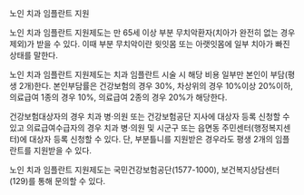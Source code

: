 노인 치과 임플란트 지원


노인 치과 임플란트 지원제도는 만 65세 이상 부분 무치악환자(치아가 완전히 없는 경우 제외)가 받을 수 있다. 이때 부분 무치악이란 윗잇몸 또는 아랫잇몸에 일부 치아가 빠진 상태를 말한다.


노인 치과 임플란트 지원제도는 치과 임플란트 시술 시 해당 비용 일부만 본인이 부담(평생 2개)한다. 본인부담률은 건강보험의 경우 30%, 차상위의 경우 10%이상 20%이하, 의료급여 1종의 경우 10%, 의료급여 2종의 경우 20%가 해당한다.


건강보험대상자의 경우  치과 병·의원 또는 건강보험공단 지사에 대상자 등록 신청할 수 있고 의료급여수급자의 경우 치과 병·의원 및 시군구 또는 읍면동 주민센터(행정복지센터)에 대상자 등록 신청할 수 있다. 단, 부분틀니를 지원받은 경우라도 평생 2개의 임플란트를 지원받을 수 있다.


노인 치과 임플란트 지원제도는 국민건강보험공단(1577-1000), 보건복지상담센터(129)를 통해 문의할 수 있다.